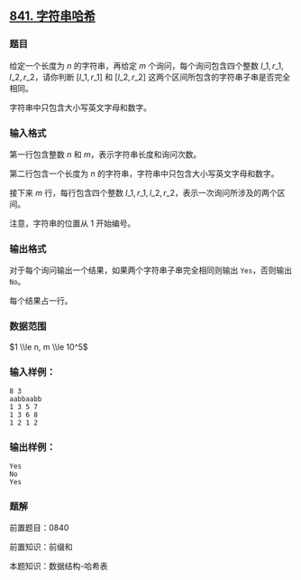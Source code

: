 ## [841\. 字符串哈希](https://www.acwing.com/problem/content/843/)

### 题目

给定一个长度为 $n$ 的字符串，再给定 $m$ 个询问，每个询问包含四个整数 $l\_1, r\_1, l\_2, r\_2$，请你判断 $[l\_1, r\_1]$ 和 $[l\_2, r\_2]$ 这两个区间所包含的字符串子串是否完全相同。

字符串中只包含大小写英文字母和数字。

### 输入格式

第一行包含整数 $n$ 和 $m$，表示字符串长度和询问次数。

第二行包含一个长度为 $n$ 的字符串，字符串中只包含大小写英文字母和数字。

接下来 $m$ 行，每行包含四个整数 $l\_1, r\_1, l\_2, r\_2$，表示一次询问所涉及的两个区间。

注意，字符串的位置从 $1$ 开始编号。

### 输出格式

对于每个询问输出一个结果，如果两个字符串子串完全相同则输出 `Yes`，否则输出 `No`。

每个结果占一行。

### 数据范围

$1 \\le n, m \\le 10^5$

### 输入样例：

```
8 3
aabbaabb
1 3 5 7
1 3 6 8
1 2 1 2
```

### 输出样例：

```
Yes
No
Yes
```

### 题解

前置题目：0840

前置知识：前缀和

本题知识：数据结构-哈希表

